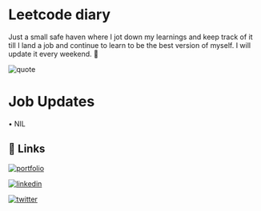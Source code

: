 # Leetcode diary

Just a small safe haven where I jot down my learnings and keep track of it till I land a job and continue to learn to be the best version of myself. I will update it every weekend. 💫


![quote](https://img.shields.io/badge/Be%20part%20of%20the%20expedition-8A2BE2)

# Job Updates

• NIL


## 🔗 Links
[![portfolio](https://img.shields.io/badge/my_Github-8A2BE2?style=for-the-badge&logo=ko-fi&logoColor=white)](https://github.com/RohitMor3)

[![linkedin](https://img.shields.io/badge/linkedin-0A66C2?style=for-the-badge&logo=linkedin&logoColor=white)](https://www.linkedin.com/)

[![twitter](https://img.shields.io/badge/twitter-1DA1F2?style=for-the-badge&logo=twitter&logoColor=white)](https://twitter.com/)

